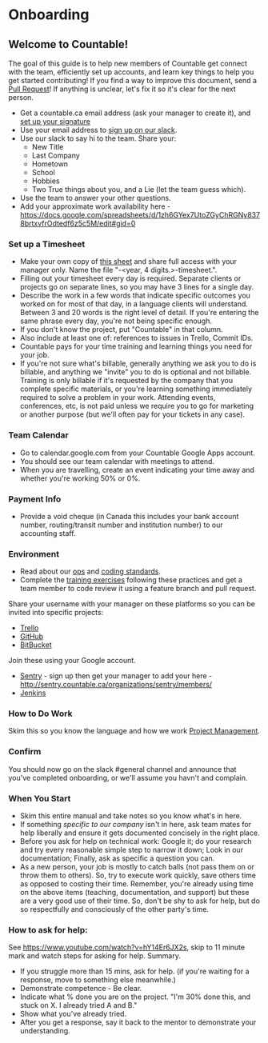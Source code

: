 
# Onboarding

## Welcome to Countable!

The goal of this guide is to help new members of Countable get connect with the team, efficiently set up accounts, and learn key things to help you get started contributing! If you find a way to improve this document, send a [Pull Request](https://github.com/countable-web/open-source-corporation/pull/new/master)! If anything is unclear, let's fix it so it's clear for the next person.

  * Get a countable.ca email address (ask your manager to create it), and [set up your signature](https://youtu.be/hA5cRIDg0Ko)
  * Use your email address to [sign up on our slack](https://join.slack.com/t/countable-web/signup).
  * Use our slack to say hi to the team. Share your:
     * New Title
     * Last Company
     * Hometown
     * School
     * Hobbies
     * Two True things about you, and a Lie (let the team guess which).
  * Use the team to answer your other questions.
  * Add your approximate work availability here - https://docs.google.com/spreadsheets/d/1zh6GYex7UtoZGyChRGNy8378brtxvfrOdtedf6z5c5M/edit#gid=0

### Set up a Timesheet

  * Make your own copy of [this sheet](https://drive.google.com/open?id=1kPxAPNnCAWGFag1zHUttEtScNnVE3gQRjt0wQEFbpwI) and share full access with your manager only. Name the file "<your name>-<year, 4 digits.>-timesheet.".
  * Filling out your timesheet every day is required. Separate clients or projects go on separate lines, so you may have 3 lines for a single day.
  * Describe the work in a few words that indicate specific outcomes you worked on for most of that day, in a language clients will understand. Between 3 and 20 words is the right level of detail. If you're entering the same phrase every day, you're not being specific enough.
  * If you don't know the project, put "Countable" in that column.
  * Also include at least one of: references to issues in Trello, Commit IDs.
  * Countable pays for your time training and learning things you need for your job.
  * If you're not sure what's billable, generally anything we ask you to do is billable, and anything we "invite" you to do is optional and not billable. Training is only billable if it's requested by the company that you complete specific materials, or you're learning something immediately required to solve a problem in your work. Attending events, conferences, etc, is not paid unless we require you to go for marketing or another purpose (but we'll often pay for your tickets in any case).

### Team Calendar
  * Go to calendar.google.com from your Countable Google Apps account.
  * You should see our team calendar with meetings to attend.
  * When you are travelling, create an event indicating your time away and whether you're working 50% or 0%.

### Payment Info
  * Provide a void cheque (in Canada this includes your bank account number, routing/transit number and institution number) to our accounting staff.

### Environment
  
  * Read about our [ops](../../product/engineering/OPERATIONS.md) and [coding standards](../../product/engineering/CODING_STANDARDS.md).
  * Complete the [training exercises](../../product/engineering/TRAINING.md) following these practices and get a team member to code review it using a feature branch and pull request.

Share your username with your manager on these platforms so you can be invited into specific projects:
  * [Trello](https://trello.com/b/gycu4ydQ/opportunity-road-map)
  * [GitHub](https://github.com/countable-web)
  * [BitBucket](https://bitbucket.org/countable-web)

Join these using your Google account.
  * [Sentry](http://sentry.countable.ca) - sign up then get your manager to add your here - http://sentry.countable.ca/organizations/sentry/members/
  * [Jenkins](http://jenkins.countable.ca)

### How to Do Work

Skim this so you know the language and how we work [Project Management](./PROJECT_MANAGEMENT.md).

### Confirm

You should now go on the slack #general channel and announce that you've completed onboarding, or we'll assume you havn't and complain.

### When You Start
  * Skim this entire manual and take notes so you know what's in here.
  * If something *specific to our company* isn't in here, ask team mates for help liberally and ensure it gets documented concisely in the right place.
  * Before you ask for help on technical work: Google it; do your research and try every reasonable simple step to narrow it down; Look in our documentation; Finally, ask as specific a question you can.
  * As a new person, your job is mostly to catch balls (not pass them on or throw them to others). So, try to execute work quickly, save others time as opposed to costing their time. Remember, you're already using time on the above items (teaching, documentation, and support) but these are a very good use of their time. So, don't be shy to ask for help, but do so respectfully and consciously of the other party's time.

### How to ask for help:
See https://www.youtube.com/watch?v=hY14Er6JX2s, skip to 11 minute mark and watch steps for asking for help. Summary.
  * If you struggle more than 15 mins, ask for help. (if you're waiting for a response, move to something else meanwhile.)
  * Demonstrate competence - Be clear. 
  * Indicate what % done you are on the project. "I'm 30% done this, and stuck on X. I already tried A and B."
  * Show what you've already tried.
  * After you get a response, say it back to the mentor to demonstrate your understanding.


